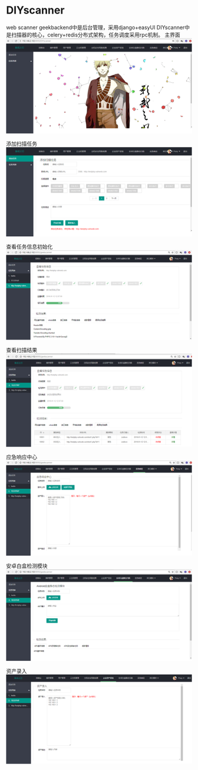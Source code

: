 # DIYscanner
web scanner
geekbackend中是后台管理，采用django+easyUI
DIYscanner中是扫描器的核心，celery+redis分布式架构，任务调度采用rpc机制。
主界面
![Image text](https://github.com/zsdlove/DIYscanner/blob/master/%E5%BE%AE%E4%BF%A1%E5%9B%BE%E7%89%87_20190314221944.png)

添加扫描任务
![Image text](https://github.com/zsdlove/DIYscanner/blob/master/%E5%BE%AE%E4%BF%A1%E5%9B%BE%E7%89%87_20190314221936.png)

查看任务信息初始化
![Image text](https://github.com/zsdlove/DIYscanner/blob/master/%E5%BE%AE%E4%BF%A1%E5%9B%BE%E7%89%87_20190314221927.png)

查看扫描结果
![Image text](https://github.com/zsdlove/DIYscanner/blob/master/%E5%BE%AE%E4%BF%A1%E5%9B%BE%E7%89%87_20190314221859.png)

应急响应中心
![Image text](https://github.com/zsdlove/DIYscanner/blob/master/%E5%BE%AE%E4%BF%A1%E5%9B%BE%E7%89%87_20190314221908.png)

安卓白盒检测模块
![Image text](https://github.com/zsdlove/DIYscanner/blob/master/%E5%BE%AE%E4%BF%A1%E5%9B%BE%E7%89%87_20190314221914.png)

资产录入
![Image text](https://github.com/zsdlove/DIYscanner/blob/master/%E5%BE%AE%E4%BF%A1%E5%9B%BE%E7%89%87_20190314221922.png)




